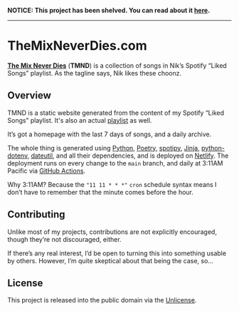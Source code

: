 **NOTICE: This project has been shelved. You can read about it [here](https://www.nkantar.com/blog/2022/02/the-mix-has-died/ "The Mix Has Died | Blog | Nik Kantar").**

---

# TheMixNeverDies.com

[**The Mix Never Dies**] (**TMND**) is a collection of songs in Nik’s Spotify “Liked
Songs” playlist.
As the tagline says, Nik likes these choonz.


## Overview

TMND is a static website generated from the content of my Spotify “Liked Songs”
playlist. It's also an actual [playlist] as well.

It’s got a homepage with the last 7 days of songs, and a daily archive.

The whole thing is generated using [Python], [Poetry], [spotipy], [Jinja],
[python-dotenv], [dateutil], and all their dependencies, and is deployed on [Netlify].
The deployment runs on every change to the `main` branch, and daily at 3:11AM Pacific
via [GitHub Actions].

Why 3:11AM? Because the `"11 11 * * *"` `cron` schedule syntax means I don’t have to
remember that the minute comes before the hour.


## Contributing

Unlike most of my projects, contributions are not explicitly encouraged, though they’re
not discouraged, either.

If there’s any real interest, I’d be open to turning this into something usable by
others.
However, I’m quite skeptical about that being the case, so…


## License

This project is released into the public domain via the [Unlicense].


[**The Mix Never Dies**]: https://themixneverdies.com/ "The Mix Never Dies"
[playlist]: https://open.spotify.com/playlist/7CQ0dTTvY6eled5VpIGoPc?si=4de08c23cc514122 "TheMixNeverDies.com - playlist by nkantar | Spotify"
[Python]: https://www.python.org/ "Welcome to Python.org"
[Poetry]: https://python-poetry.org/ "Poetry - Python dependency management and packaging made easy."
[spotipy]: https://github.com/plamere/spotipy "plamere/spotipy: A light weight Python library for the Spotify Web API"
[Jinja]: https://jinja.palletsprojects.com/en/2.11.x/ "Jinja — Jinja Documentation (2.11.x)"
[python-dotenv]: https://github.com/theskumar/python-dotenv "theskumar/python-dotenv: Get and set values in your .env file in local and production servers."
[dateutil]: https://dateutil.readthedocs.io/en/stable/ "dateutil - powerful extensions to datetime — dateutil 2.8.1 documentation"
[Netlify]: https://www.netlify.com/ "Netlify: Develop & deploy the best web experiences in record time"
[GitHub Actions]: https://github.com/actions "GitHub Actions"
[Unlicense]: https://unlicense.org/ "Unlicense.org » Unlicense Yourself: Set Your Code Free"
